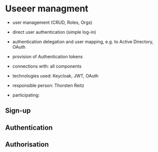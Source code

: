# Useeer managment

- user management (CRUD, Roles, Orgs)
- direct user authentication (simple log-in)
- authentication delegation and user mapping, e.g. to Active Directory, OAuth
- provision of Authentication tokens

- connections with: all components
- technologies used: Keycloak, JWT, OAuth
- responsible person: Thorsten Reitz
- participating:

## Sign-up

## Authentication

## Authorisation